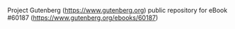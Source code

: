 Project Gutenberg (https://www.gutenberg.org) public repository for
eBook #60187 (https://www.gutenberg.org/ebooks/60187)
